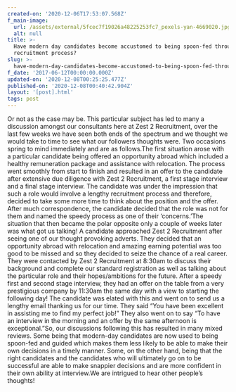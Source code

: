 ```yaml
---
created-on: '2020-12-06T17:53:07.568Z'
f_main-image:
  url: /assets/external/5fcec7f19026a48225253fc7_pexels-yan-4669020.jpg
  alt: null
title: >-
  Have modern day candidates become accustomed to being spoon-fed throughout the
  recruitment process?
slug: >-
  have-modern-day-candidates-become-accustomed-to-being-spoon-fed-throughout-the-recruitment-process
f_date: '2017-06-12T00:00:00.000Z'
updated-on: '2020-12-08T00:25:25.477Z'
published-on: '2020-12-08T00:40:42.904Z'
layout: '[post].html'
tags: post
---
```


Or not as the case may be. This particular subject has led to many a discussion amongst our consultants here at Zest 2 Recruitment, over the last few weeks we have seen both ends of the spectrum and we thought we would take to time to see what our followers thoughts were. Two occasions spring to mind immediately and are as follows.The first situation arose with a particular candidate being offered an opportunity abroad which included a healthy remuneration package and assistance with relocation. The process went smoothly from start to finish and resulted in an offer to the candidate after extensive due diligence with Zest 2 Recruitment, a first stage interview and a final stage interview. The candidate was under the impression that such a role would involve a lengthy recruitment process and therefore, decided to take some more time to think about the position and the offer. After much correspondence, the candidate decided that the role was not for them and named the speedy process as one of their ‘concerns.’The situation that then became the polar opposite only a couple of weeks later was what got us talking! A candidate approached Zest 2 Recruitment after seeing one of our thought provoking adverts. They decided that an opportunity abroad with relocation and amazing earning potential was too good to be missed and so they decided to seize the chance of a real career. They were contacted by Zest 2 Recruitment at 8:30am to discuss their background and complete our standard registration as well as talking about the particular role and their hopes/ambitions for the future. After a speedy first and second stage interview, they had an offer on the table from a very prestigious company by 11:30am the same day with a view to starting the following day! The candidate was elated with this and went on to send us a lengthy email thanking us for our time. They said “You have been excellent in assisting me to find my perfect job!” They also went on to say “To have an interview in the morning and an offer by the same afternoon is exceptional.”So, our discussions following this has resulted in many mixed reviews. Some being that modern-day candidates are now used to being spoon-fed and guided which makes them less likely to be able to make their own decisions in a timely manner. Some, on the other hand, being that the right candidates and the candidates who will ultimately go on to be successful are able to make snappier decisions and are more confident in their own ability at interview.We are intrigued to hear other people’s thoughts!
